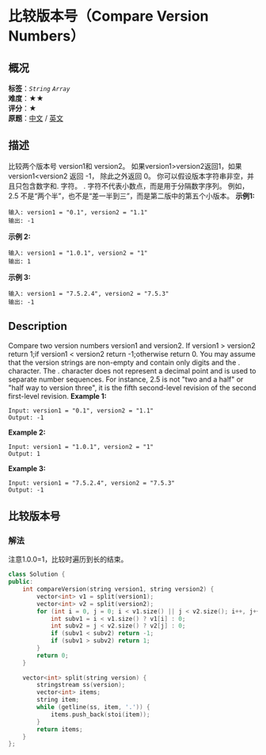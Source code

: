 # 比较版本号（Compare Version Numbers）
## 概况
**标签**：*`String`*  *`Array`*<br>
**难度**：★★<br>
**评分**：★<br>
**原题**：[中文](https://leetcode-cn.com/problems/compare-version-numbers) / [英文](https://leetcode.com/problems/compare-version-numbers)
## 描述
比较两个版本号 version1和 version2。
如果version1>version2返回1，如果version1<version2 返回 -1， 除此之外返回 0。
你可以假设版本字符串非空，并且只包含数字和. 字符。
. 字符不代表小数点，而是用于分隔数字序列。
例如，2.5 不是&ldquo;两个半&rdquo;，也不是&ldquo;差一半到三&rdquo;，而是第二版中的第五个小版本。
**示例1:**
```
输入: version1 = "0.1", version2 = "1.1"
输出: -1
```
**示例 2:**
```
输入: version1 = "1.0.1", version2 = "1"
输出: 1
```
**示例 3:**
```
输入: version1 = "7.5.2.4", version2 = "7.5.3"
输出: -1
```
## Description
Compare two version numbers version1 and version2.
If version1 > version2 return 1;if version1 < version2 return -1;otherwise return 0.
You may assume that the version strings are non-empty and contain only digits and the . character.
The . character does not represent a decimal point and is used to separate number sequences.
For instance, 2.5 is not "two and a half" or "half way to version three", it is the fifth second-level revision of the second first-level revision.
**Example 1:**
```
Input: version1 = "0.1", version2 = "1.1"
Output: -1
```
**Example 2:**
```
Input: version1 = "1.0.1", version2 = "1"
Output: 1
```
**Example 3:**
```
Input: version1 = "7.5.2.4", version2 = "7.5.3"
Output: -1
```
## 比较版本号
### 解法
注意1.0.0=1，比较时遍历到长的结束。
```c++
class Solution {
public:
    int compareVersion(string version1, string version2) {
        vector<int> v1 = split(version1);
        vector<int> v2 = split(version2);
        for (int i = 0, j = 0; i < v1.size() || j < v2.size(); i++, j++) {
            int subv1 = i < v1.size() ? v1[i] : 0;
            int subv2 = j < v2.size() ? v2[j] : 0;
            if (subv1 < subv2) return -1;
            if (subv1 > subv2) return 1;
        }
        return 0;
    }
    
    vector<int> split(string version) {
        stringstream ss(version);
        vector<int> items;
        string item;
        while (getline(ss, item, '.')) {
            items.push_back(stoi(item));
        }
        return items;
    }
};
```